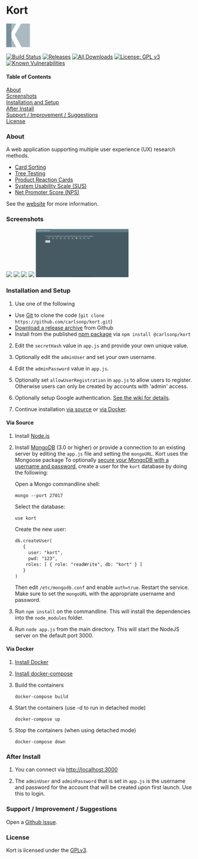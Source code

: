 Kort
===========

![Kort Icon](https://raw.githubusercontent.com/carlsonp/kort/master/public/images/logo-64.png)


[![Build Status](https://travis-ci.com/carlsonp/kort.svg?branch=master)](https://travis-ci.com/carlsonp/kort)
[![Releases](https://img.shields.io/github/release/carlsonp/kort.svg)](https://github.com/carlsonp/kort/releases/latest)
[![All Downloads](https://img.shields.io/github/downloads/carlsonp/kort/total.svg)](http://www.somsubhra.com/github-release-stats/?username=carlsonp&repository=kort)
[![License: GPL v3](https://img.shields.io/badge/License-GPL%20v3-blue.svg)](https://www.gnu.org/licenses/gpl-3.0)
[![Known Vulnerabilities](https://snyk.io/test/github/carlsonp/kort/badge.svg)](https://snyk.io/test/github/carlsonp/kort)



#### Table of Contents  
[About](#About)  
[Screenshots](#Screenshots)  
[Installation and Setup](#Installation)  
[After Install](#AfterInstall)  
[Support / Improvement / Suggestions](#Support)  
[License](#License)


<a name="About"/>

### About

A web application supporting multiple user experience (UX) research methods.

* [Card Sorting](https://en.wikipedia.org/wiki/Card_sorting)
* [Tree Testing](https://en.wikipedia.org/wiki/Tree_testing)
* [Product Reaction Cards](https://en.wikipedia.org/wiki/Microsoft_Reaction_Card_Method_%28Desirability_Testing%29)
* [System Usability Scale (SUS)](https://en.wikipedia.org/wiki/System_usability_scale)
* [Net Promoter Score (NPS)](https://www.netpromoter.com/know/)

See the [website](https://carlsonp.github.io/kort/) for more information.

<a name="Screenshots"/>

### Screenshots

<img src="https://raw.githubusercontent.com/carlsonp/kort/master/docs/cs.png" width="250"/>
<img src="https://raw.githubusercontent.com/carlsonp/kort/master/docs/tt.png" width="250"/>
<img src="https://raw.githubusercontent.com/carlsonp/kort/master/docs/prc.png" width="250"/>
<img src="https://raw.githubusercontent.com/carlsonp/kort/master/docs/sus.png" width="250"/>
<img src="https://raw.githubusercontent.com/carlsonp/kort/master/docs/nps.png" width="250"/>


<a name="Installation"/>

### Installation and Setup

1. Use one of the following

  * Use [Git](https://git-scm.com/) to clone the code (`git clone https://github.com/carlsonp/kort.git`)
  * [Download a release archive](https://github.com/carlsonp/kort/releases) from Github
  * Install from the published [npm package](https://www.npmjs.com/package/@carlsonp/kort) via `npm install @carlsonp/kort`

2. Edit the `secretHash` value in `app.js` and provide your own unique value.

3. Optionally edit the `adminUser` and set your own username.

4. Edit the `adminPassword` value in `app.js`.

5. Optionally set `allowUserRegistration` in `app.js` to allow users to register.  Otherwise users can only be created by accounts with 'admin' access.

6. Optionally setup Google authentication.  [See the wiki for details](https://github.com/carlsonp/kort/wiki/Setting-up-Google-Authentication).

7. Continue installation [via source](#ViaSource) or
[via Docker](#ViaDocker).

<a name="ViaSource"/>

#### Via Source

1. Install [Node.js](https://nodejs.org)

2. Install [MongoDB](https://www.mongodb.com/) (3.0 or higher) or provide a connection to an existing server
by editing the `app.js` file and setting the `mongoURL`.  Kort uses the Mongoose package To optionally [secure your MongoDB with a username
and password](https://stackoverflow.com/questions/4881208/how-to-secure-mongodb-with-username-and-password/19768877),
create a user for the `kort` database by doing the following:

    Open a Mongo commandline shell:
    ```
    mongo --port 27017
    ```

    Select the database:
    ```
    use kort
    ```

    Create the new user:
    ```
    db.createUser(
       {
         user: "kort",
         pwd: "123",
        roles: [ { role: "readWrite", db: "kort" } ]
       }
    )
    ```

    Then edit `/etc/mongodb.conf` and enable `auth=true`.  Restart the service.  Make sure to set
    the `mongoURL` with the appropriate username and password.

3. Run `npm install` on the commandline.  This will install the dependencies into the `node_modules` folder.

4. Run `node app.js` from the main directory.  This will start the NodeJS server
on the default port 3000.

<a name="ViaDocker"/>

#### Via Docker

1. [Install Docker](https://docs.docker.com/install/)

2. [Install docker-compose](https://docs.docker.com/compose/install/)

3. Build the containers

    ```
    docker-compose build
    ```

4. Start the containers (use -d to run in detached mode)

    ```
    docker-compose up
    ```

5. Stop the containers (when using detached mode)

    ```
    docker-compose down
    ```


<a name='AfterInstall'/>

### After Install

1. You can connect via [http://localhost:3000](http://localhost:3000)

2. The `adminUser` and `adminPassword` that is set in `app.js` is the username and password for the account that will be created upon first launch.  Use this to login.


<a name="Support"/>

### Support / Improvement / Suggestions

Open a [Github issue](https://github.com/carlsonp/kort/issues).

<a name="License"/>

### License

Kort is licensed under the [GPLv3](https://www.gnu.org/licenses/gpl-3.0.en.html).

